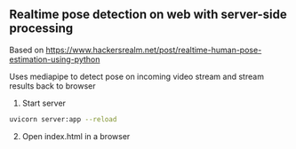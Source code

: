 ## Realtime pose detection on web with server-side processing

Based on https://www.hackersrealm.net/post/realtime-human-pose-estimation-using-python 


Uses mediapipe to detect pose on incoming video stream and stream results back to browser

1. Start server
```bash
uvicorn server:app --reload 
```

2. Open index.html in a browser
